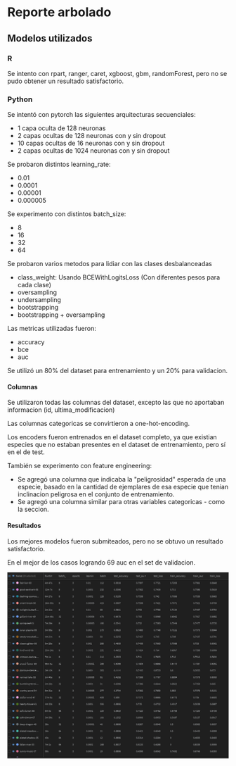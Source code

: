 # Reporte arbolado

## Modelos utilizados

### R
Se intento con rpart, ranger, caret, xgboost, gbm, randomForest, pero no se pudo obtener un resultado satisfactorio.

### Python

Se intentó con pytorch las siguientes arquitecturas secuenciales:

- 1 capa oculta de 128 neuronas
- 2 capas ocultas de 128 neuronas con y sin dropout
- 10 capas ocultas de 16 neuronas con y sin dropout
- 2 capas ocultas de 1024 neuronas con y sin dropout

Se probaron distintos learning_rate:

- 0.01
- 0.0001
- 0.00001
- 0.000005

Se experimento con distintos batch_size:

- 8
- 16
- 32
- 64

Se probaron varios metodos para lidiar con las clases desbalanceadas

- class_weight: Usando BCEWithLogitsLoss (Con diferentes pesos para cada clase)
- oversampling
- undersampling
- bootstrapping
- bootstrapping + oversampling


Las metricas utilizadas fueron:

- accuracy
- bce
- auc

Se utilizó un 80% del dataset para entrenamiento y un 20% para validacion.

#### Columnas

Se utilizaron todas las columnas del dataset, excepto las que no aportaban informacion (id, ultima_modificacion)

Las columnas categoricas se convirtieron a one-hot-encoding.

Los encoders fueron entrenados en el dataset completo, ya que existian especies que no estaban presentes en el dataset de entrenamiento, pero sí en el de test.

También se experimento con feature engineering:

- Se agregó una columna que indicaba la "peligrosidad" esperada de una especie, basado en la cantidad de ejemplares de esa especie que tenian inclinacion peligrosa en el conjunto de entrenamiento.
- Se agregó una columna similar para otras variables categoricas - como la seccion.

#### Resultados

Los mejores modelos fueron submiteados, pero no se obtuvo un resultado satisfactorio.

En el mejor de los casos logrando 69 auc en el set de validacion.

![img_8.png](img_8.png)
